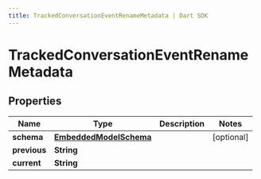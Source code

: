 ```yaml
---
title: TrackedConversationEventRenameMetadata | Dart SDK
---
```


# TrackedConversationEventRenameMetadata

## Properties
Name | Type | Description | Notes
------------ | ------------- | ------------- | -------------
**schema** | [**EmbeddedModelSchema**](EmbeddedModelSchema) |  | [optional] 
**previous** | **String** |  | 
**current** | **String** |  | 


